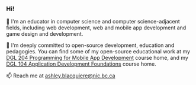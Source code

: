 ### Hi!

🔭 I'm an educator in computer science and computer science-adjacent fields, including web development, web and mobile app development and game design and development. 

🌱 I'm deeply committed to open-source development, education and pedagogies. You can find some of my open-source educational work at my [DGL 204 Programming for Mobile App Development](https://ash-teach.github.io/dgl-204/#/) course home, and my [DGL 104 Application Development Foundations](https://ash-teach.github.io/dgl-104/#/) course home.

📫 Reach me at ashley.blacquiere@nic.bc.ca
